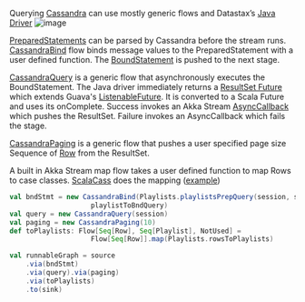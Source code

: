 Querying [Cassandra](http://cassandra.apache.org) can use mostly generic flows and Datastax’s [Java Driver](http://docs.datastax.com/en/developer/java-driver//3.1/)
![image](https://github.com/garyaiki/dendrites/blob/master/docs/png/CassandraQueryStream.png?raw=true)

[PreparedStatements](http://docs.datastax.com/en/developer/java-driver//3.1/manual/statements/prepared/) can be parsed by Cassandra before the stream runs. [CassandraBind](https://github.com/garyaiki/dendrites/blob/master/src/main/scala/org/gs/cassandra/stream/CassandraBind.scala) flow binds message values to the PreparedStatement with a user defined function. The [BoundStatement](http://docs.datastax.com/en/drivers/java/3.1/com/datastax/driver/core/BoundStatement.html) is pushed to the next stage.

[CassandraQuery](https://github.com/garyaiki/dendrites/blob/master/src/main/scala/org/gs/cassandra/stream/CassandraQuery.scala) is a generic flow that asynchronously executes the BoundStatement. The Java driver immediately returns a [ResultSet Future](http://docs.datastax.com/en/drivers/java/3.1/com/datastax/driver/core/ResultSetFuture.html) which extends Guava's [ListenableFuture](https://github.com/google/guava/wiki/ListenableFutureExplained). It is converted to a Scala Future and uses its onComplete. Success invokes an Akka Stream [AsyncCallback](http://doc.akka.io/docs/akka/2.4/scala/stream/stream-customize.html#Using_asynchronous_side-channels) which pushes the ResultSet. Failure invokes an AsyncCallback which fails the stage.

[CassandraPaging](https://github.com/garyaiki/dendrites/blob/master/src/main/scala/org/gs/cassandra/stream/CassandraPaging.scala) is a generic flow that pushes a user specified page size Sequence of [Row](http://docs.datastax.com/en/drivers/java/3.1/com/datastax/driver/core/Row.html) from the ResultSet.

A built in Akka Stream map flow takes a user defined function to map Rows to case classes. [ScalaCass](https://github.com/thurstonsand/scala-cass) does the mapping ([example](https://github.com/garyaiki/dendrites/blob/master/src/it/scala/org/gs/cassandra/Playlists.scala))

```scala
val bndStmt = new CassandraBind(Playlists.playlistsPrepQuery(session, schema),
                    playlistToBndQuery)
val query = new CassandraQuery(session)
val paging = new CassandraPaging(10)
def toPlaylists: Flow[Seq[Row], Seq[Playlist], NotUsed] =
                    Flow[Seq[Row]].map(Playlists.rowsToPlaylists)

val runnableGraph = source
    .via(bndStmt)
    .via(query).via(paging)
    .via(toPlaylists)
    .to(sink)
```